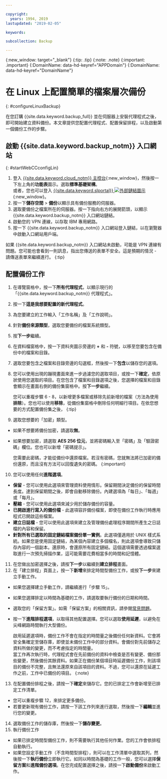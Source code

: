 ```yaml
---

copyright:
  years: 1994, 2019
lastupdated: "2019-02-05"

keywords:

subcollection: Backup

---
```

{:new_window: target="_blank"}
{:tip: .tip}
{:note: .note}
{:important: .important}
{:DomainName: data-hd-keyref="APPDomain"}
{:DomainName: data-hd-keyref="DomainName"}

# 在 Linux 上配置簡單的檔案層次備份
{: #configureLinuxBackup}

在您訂購 {{site.data.keyword.backup_full}} 並在伺服器上安裝代理程式之後，即可開始建立資料備份。本文章提供您配置代理程式、配置保留排程，以及啟動第一個備份工作的步驟。

## 啟動 {{site.data.keyword.backup_notm}} 入口網站
{: #startWebCCconfigLin}

1. 登入 [{{site.data.keyword.cloud_notm}} 主控台](https://{DomainName}/){:new_window}，然後按一下左上角的**功能表**圖示。選取**標準基礎架構**。<br>
   或者，您也可以登入 [{{site.data.keyword.slportal}} ![外部鏈結圖示](../../icons/launch-glyph.svg "外部鏈結圖示")](https://control.softlayer.com/){:new_window}。
2. 按一下**儲存空間** > **備份**以顯示具有備份服務的伺服器。
2. 選取要備份之檔案所在的伺服器。按一下指向右方的展開箭頭，以顯示 {{site.data.keyword.backup_notm}} 入口網站鏈結。
3. 啟動您的 VPN 連線，以存取 IBM 專用網路。
4. 按一下 {{site.data.keyword.backup_notm}} 入口網站登入鏈結，以在瀏覽器中啟動入口網站用戶端。<br/>

  如果 {{site.data.keyword.backup_notm}} 入口網站未啟動，可能是 VPN 連線有問題。您可能也會看到一則訊息，指出您傳送的表單不安全。這是預期的情況 - 請傳送表單來繼續進行。
  {:tip}

## 配置備份工作

1. 在導覽窗格中，按一下**所有代理程式**，以顯示現行的「{{site.data.keyword.backup_notm}} 代理程式」。
2. 按一下**這是我想要配置的新代理程式**。
3. 為您要建立的工作輸入「工作名稱」及「工作說明」。
4. 針對**備份來源類型**，選取您要備份的檔案系統類型。
5. 按**下一步**繼續。
6. 在資料檔窗格中，按一下資料夾圖示旁邊的 **+** 和 **-** 符號，以移至您要包含在備份中的檔案和目錄。
7. 選取您要包含之檔案和目錄旁邊的勾選框，然後按一下**包含**以儲存您的選項。
8. 您可以使用出現的蹦現畫面來進一步過濾您的選取項目，或按一下**確定**，依原狀使用您選取的項目。在您包含了檔案和目錄選項之後，您選擇的檔案和目錄會顯示在畫面右側的備份集窗格中。按**下一步**繼續。

   您可以重複步驟 6 - 8，以新增更多檔案或移除先前新增的檔案（方法為使用**排除**）。您也可以使用**移除**，從備份集窗格中刪除任何明細行項目。在依您想要的方式配置備份集之後，
   {:tip}
9. 選取您想要的「加密」類型。
  - 如果不想要將備份加密，請選取**無**。
  - 如果想要加密，請選取 **AES 256 位元**，並將密碼輸入至「密碼」及「驗證密碼」欄位。您也可以新增「密碼提示」。

    您需要此密碼，才能從備份中還原檔案。若沒有密碼，您就無法將已加密的備份還原，而且沒有方法可以回復遺失的密碼。
    {:important}
10. 您可以使用任何**進階選項**。
  - **保留** - 您可以使用此選項來管理資料使用情形。保留期間決定備份的保留時間長度。達到保留期間之後，即會自動移除備份。內建選項為「每日」、「每週」或「每月」。
  - **壓縮** - 您可以使用此選項來減少用於儲存備份的容量。
  - **已開啟進行寫入的備份檔** - 此選項容許備份檔案，即使在備份工作執行時應用程式已開啟這些檔案。
  - **建立日誌檔** - 您可以使用此選項來建立及管理備份處理程序期間所產生之日誌檔的內容和保留。
  - **針對所有已選取的固定鏈結檔案備份單一實例**。此選項僅適用於 UNIX 樣式系統。如果您是使用固定鏈結，為某個內容建立多個檔名，則此選項會導致只儲存內容的一個副本。還原時，會還原所有固定鏈結。這個選項需要透過檔案選取進行一次預先掃描作業，這可能需要花費相當多的時間和記憶體。
11. 在您做出加密選擇之後，請按**下一步**以繼續到**建立排程**畫面。
12. 在「建立排程」頁面上，按一下**新增**來排定時間型備份工作，或按**下一步**來建立手動工作。
  - 如果您選擇建立手動工作，請繼續進行「步驟 15」。
  - 如果您選擇排定以時間為基礎的工作，請選取要執行備份的日期和時間。
  - 選取您的「保留方案」。如需「保留方案」的相關資訊，請參閱[常見問題](/docs/infrastructure/Backup?topic=Backup-faqs)。
  - 按一下**進階排程選項**，以取得其他配置選擇。您可以選取**使用延遲**，以避免在尖峰網路時間執行大型備份。

    啟用延遲選項時，備份工作不會在指定的時間量之後備份任何新資料。它會將安全集確定至儲存庫，即使並未備份工作中的部分資料。會備份對先前儲存之資料所做的變更，而不考慮指定的時間量。<br/> 當工作再次執行時，代理程式會在先前備份的資料中檢查是否有變更、備份那些變更，然後備份其餘資料。如果正在備份某個項目時延遲備份工作，則該項目的備份不完整，且無法還原來自該項目的資料。不過，您可以還原在延遲工作之前，工作中已備份的項目。
    {:note}
13. 在配置備份排程之後，請按一下**確定**來儲存它。您的已排定工作會新增至已排定工作清單。
  - 您可以重複步驟 12，來排定更多備份。
  - 若要更新現有備份工作，請按一下該工作列來進行選取，然後按一下**編輯**並進行您的變更。
14. 選取備份工作的儲存庫，然後按一下**儲存變更**。
15. 執行備份工作
  - 如果已排定時間型備份工作，則不需要執行其他任何作業。您的工作會依排程自動執行。
  - 如果您設定手動工作（不含時間型排程），則可以在工作清單中選取其列，然後按一下**執行備份**立即執行它。如同以時間為基礎的工作一般，您可以選擇**保留方案**和**進階備份選項**。在您完成配置選擇之後，請按一下**啟動備份**來啟動工作。
